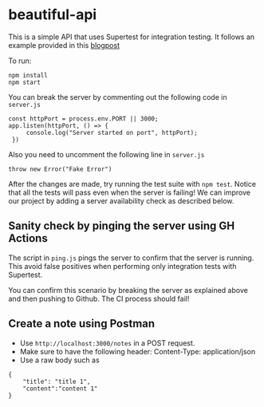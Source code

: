 # beautiful-api

This is a simple API that uses Supertest for integration testing. It follows an example provided in this [blogpost](https://medium.com/@adrianpothuaud/why-you-should-think-twice-before-using-supertest-in-your-api-integration-tests-327f86010fcf)

To run:
```
npm install
npm start
```

You can break the server by commenting out the following code in `server.js`
```
const httpPort = process.env.PORT || 3000;
app.listen(httpPort, () => {
     console.log("Server started on port", httpPort);
 })
```
Also you need to uncomment the following line in `server.js`
```
throw new Error("Fake Error")
```
After the changes are made, try running the test suite with `npm test`. Notice that all the tests will pass even when the server is failing! We can improve our project by adding a server availability check as described below. 

## Sanity check by pinging the server using GH Actions
The script in `ping.js` pings the server to confirm that the server is running. This avoid false positives when performing only integration tests with Supertest.

You can confirm this scenario by breaking the server as explained above and then pushing to Github. The CI process should fail!

## Create a note using Postman
- Use `http://localhost:3000/notes` in a POST request. 
- Make sure to have the following header: Content-Type: application/json
- Use a raw body such as 
```
{
    "title": "title 1",
    "content":"content 1"
}
```